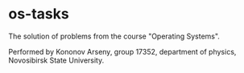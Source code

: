 # os-tasks
The solution of problems from the course "Operating Systems".

Performed by Kononov Arseny, group 17352, department of physics, Novosibirsk State University.
